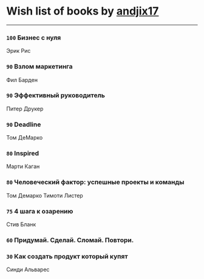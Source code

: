 # Wish list of books by [andjix17](https://plus.google.com/u/0/111107669790056792515/)
---

### `100` Бизнес с нуля
Эрик Рис

### `90` Взлом маркетинга
Фил Барден

### `90` Эффективный руководитель
Питер Друкер

### `90` Deadline
Том ДеМарко

### `80` Inspired
Марти Каган

### `80` Человеческий фактор: успешные проекты и команды
Том Демарко Тимоти Листер

### `75` 4 шага к озарению
Стив Бланк

### `60` Придумай. Сделай. Сломай. Повтори.

### `30` Как создать продукт который купят
Синди Альварес

